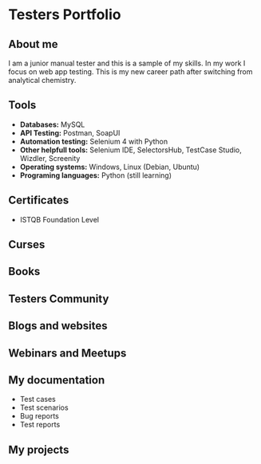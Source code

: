 # Testers Portfolio
## About me
I am a junior manual tester and this is a sample of my skills. In my work I focus on web app testing. This is my new career path after switching from analytical chemistry.
## Tools
* **Databases:** MySQL
* **API Testing:** Postman, SoapUI
* **Automation testing:** Selenium 4 with Python
* **Other helpfull tools:** Selenium IDE, SelectorsHub, TestCase Studio, Wizdler, Screenity
* **Operating systems:** Windows, Linux (Debian, Ubuntu)
* **Programing languages:** Python (still learning)
## Certificates
* ISTQB Foundation Level
## Curses
## Books
## Testers Community
## Blogs and websites
## Webinars and Meetups
## My documentation
* Test cases
* Test scenarios
* Bug reports
* Test reports
## My projects
